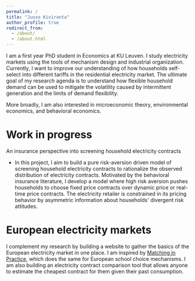 ```yaml
---
permalink: /
title: "Juuso Kiviranta"
author_profile: true
redirect_from: 
  - /about/
  - /about.html
---
```



I am a first year PhD student in Economics at KU Leuven. I study electricity markets using the tools of mechanism design and industrial organization. Currently, I want to improve our understanding of how households self-select into different tariffs in the residential electricity market. The ultimate goal of my research agenda is to understand how flexible household demand can be used to mitigate the volatility caused by intermittent generation and the limits of demand flexibility.

More broadly, I am also interested in microeconomic theory, environmental economics, and behavioral economics.

Work in progress
======
An insurance perspective into screening household electricity contracts
- In this project, I aim to build a pure risk-aversion driven model of screening household electricity contracts to rationalize the observed distribution of electricity contracts. Motivated by the behavioral insurance literature, I develop a model where high risk aversion pushes households to choose fixed price contracts over dynamic price or real-time price contracts. The electricity retailer is constrained in its pricing behavior by asymmetric information about households' divergent risk attitudes.

European electricity markets
======

I complement my research by building a website to gather the basics of the European electricity market in one place. I am inspired  by [Matching in Practice](https://matching-in-practice.com/), which does the same for European school choice mechanisms. I am also building an electricity contract comparison tool that allows anyone to estimate the cheapest contract for them given their past consumption.
